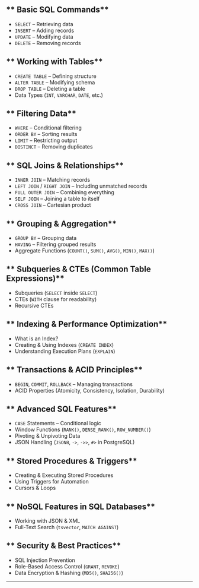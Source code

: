 ## ** Basic SQL Commands**  
- `SELECT` – Retrieving data  
- `INSERT` – Adding records  
- `UPDATE` – Modifying data  
- `DELETE` – Removing records  
## ** Working with Tables**  
- `CREATE TABLE` – Defining structure  
- `ALTER TABLE` – Modifying schema  
- `DROP TABLE` – Deleting a table  
- Data Types (`INT`, `VARCHAR`, `DATE`, etc.)  

## ** Filtering Data**  
- `WHERE` – Conditional filtering  
- `ORDER BY` – Sorting results  
- `LIMIT` – Restricting output  
- `DISTINCT` – Removing duplicates  

## ** SQL Joins & Relationships**  
- `INNER JOIN` – Matching records  
- `LEFT JOIN` / `RIGHT JOIN` – Including unmatched records  
- `FULL OUTER JOIN` – Combining everything  
- `SELF JOIN` – Joining a table to itself  
- `CROSS JOIN` – Cartesian product  

## ** Grouping & Aggregation**  
- `GROUP BY` – Grouping data  
- `HAVING` – Filtering grouped results  
- Aggregate Functions (`COUNT()`, `SUM()`, `AVG()`, `MIN()`, `MAX()`)  

## ** Subqueries & CTEs (Common Table Expressions)**  
- Subqueries (`SELECT` inside `SELECT`)  
- CTEs (`WITH` clause for readability)  
- Recursive CTEs  

## ** Indexing & Performance Optimization**  
- What is an Index?  
- Creating & Using Indexes (`CREATE INDEX`)  
- Understanding Execution Plans (`EXPLAIN`)  

## ** Transactions & ACID Principles**  
- `BEGIN`, `COMMIT`, `ROLLBACK` – Managing transactions  
- ACID Properties (Atomicity, Consistency, Isolation, Durability)  

## ** Advanced SQL Features**  
- `CASE` Statements – Conditional logic  
- Window Functions (`RANK()`, `DENSE_RANK()`, `ROW_NUMBER()`)  
- Pivoting & Unpivoting Data  
- JSON Handling (`JSONB`, `->`, `->>`, `#>` in PostgreSQL)  

## ** Stored Procedures & Triggers**  
- Creating & Executing Stored Procedures  
- Using Triggers for Automation  
- Cursors & Loops  

## ** NoSQL Features in SQL Databases**  
- Working with JSON & XML  
- Full-Text Search (`tsvector`, `MATCH AGAINST`)  

## ** Security & Best Practices**  
- SQL Injection Prevention  
- Role-Based Access Control (`GRANT`, `REVOKE`)  
- Data Encryption & Hashing (`MD5()`, `SHA256()`)  

---
